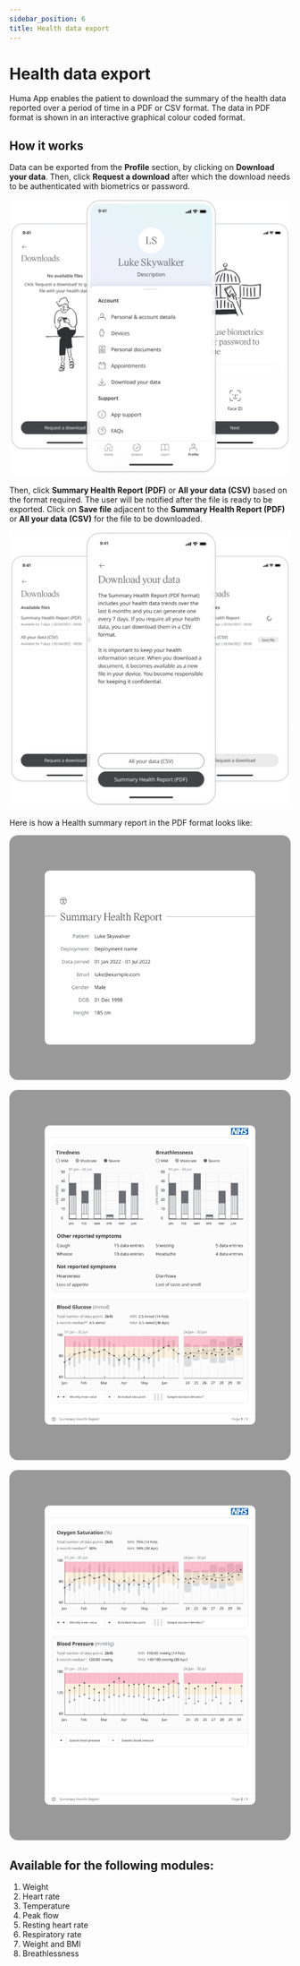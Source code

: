 ```yaml
---
sidebar_position: 6
title: Health data export
---
```

# Health data export 

Huma App enables the patient to download the summary of the health data reported over a period of time in a PDF or CSV format. The data in PDF format is shown in an interactive graphical colour coded format.

## How it works
Data can be exported from the **Profile** section, by clicking on **Download your data**. Then, click **Request a download** after which the download needs to be authenticated with biometrics or password.

![PDF Health Summary 1](../assets/HealthSummary1.png)

Then, click **Summary Health Report (PDF)** or **All your data (CSV)** based on the format required. The user will be notified after the file is ready to be exported. Click on **Save file** adjacent to the **Summary Health Report (PDF)**  or **All your data (CSV)** for the file to be downloaded.

![PDF Health Summary 2](../assets/HealthSummary2.png)

Here is how a Health summary report in the PDF format looks like:

![PDF Health Summary 3](../assets/HealthSummary3.png)

![PDF Health Summary 4](../assets/HealthSummary4.png)

![PDF Health Summary 5](../assets/HealthSummary5.png)

## Available for the following modules: 
1. Weight
2. Heart rate
3. Temperature
4. Peak flow
5. Resting heart rate
6. Respiratory rate
7. Weight and BMI
8. Breathlessness
